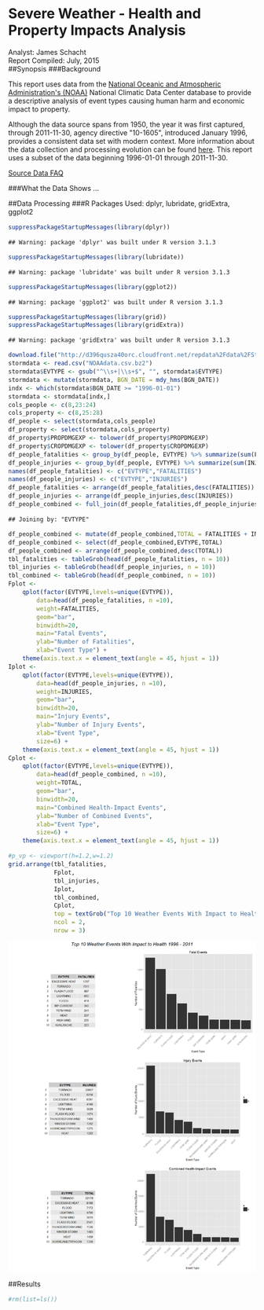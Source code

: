 # Severe Weather - Health and Property Impacts Analysis
Analyst: James Schacht  
Report Compiled: July, 2015  
##Synopsis
###Background
<p>
This report uses data from the <a href=https://www.ncdc.noaa.gov/" target="_blank">National Oceanic and Atmospheric Administration's (NOAA)</a> National Climatic Data Center database to provide a descriptive analysis of event types causing human harm and economic impact to property. 
</p>
<p>
Although the data source spans from 1950, the year it was first captured, through 2011-11-30, agency directive "10-1605", introduced January 1996, provides a consistent data set with modern context. More information about the data collection and processing evolution can be found <a href="https://www.ncdc.noaa.gov/stormevents/details.jsp" target="_blank">here</a>.  This report uses a subset of the data beginning 1996-01-01 through 2011-11-30.
</p>
<p>
<a href="https://d396qusza40orc.cloudfront.net/repdata%2Fpeer2_doc%2FNCDC%20Storm%20Events-FAQ%20Page.pdf" target="_blank">Source Data FAQ</a>
</p>
###What the Data Shows
...


##Data Processing
###R Packages Used: dplyr, lubridate, gridExtra, ggplot2

```r
suppressPackageStartupMessages(library(dplyr))
```

```
## Warning: package 'dplyr' was built under R version 3.1.3
```

```r
suppressPackageStartupMessages(library(lubridate))
```

```
## Warning: package 'lubridate' was built under R version 3.1.3
```

```r
suppressPackageStartupMessages(library(ggplot2))
```

```
## Warning: package 'ggplot2' was built under R version 3.1.3
```

```r
suppressPackageStartupMessages(library(grid))
suppressPackageStartupMessages(library(gridExtra))
```

```
## Warning: package 'gridExtra' was built under R version 3.1.3
```


```r
download.file("http://d396qusza40orc.cloudfront.net/repdata%2Fdata%2FStormData.csv.bz2", "NOAAdata.csv.bz2", mode="wb")
stormdata <- read.csv("NOAAdata.csv.bz2")
stormdata$EVTYPE <- gsub("^\\s+|\\s+$", "", stormdata$EVTYPE)
stormdata <- mutate(stormdata, BGN_DATE = mdy_hms(BGN_DATE))
indx <- which(stormdata$BGN_DATE >= "1996-01-01")
stormdata <- stormdata[indx,]
cols_people <- c(8,23:24)
cols_property <- c(8,25:28)
df_people <- select(stormdata,cols_people)
df_property <- select(stormdata,cols_property)
df_property$PROPDMGEXP <- tolower(df_property$PROPDMGEXP)
df_property$CROPDMGEXP <- tolower(df_property$CROPDMGEXP)
df_people_fatalities <- group_by(df_people, EVTYPE) %>% summarize(sum(FATALITIES))
df_people_injuries <- group_by(df_people, EVTYPE) %>% summarize(sum(INJURIES))
names(df_people_fatalities) <- c("EVTYPE","FATALITIES")
names(df_people_injuries) <- c("EVTYPE","INJURIES")
df_people_fatalities <- arrange(df_people_fatalities,desc(FATALITIES))
df_people_injuries <- arrange(df_people_injuries,desc(INJURIES))
df_people_combined <- full_join(df_people_fatalities,df_people_injuries)
```

```
## Joining by: "EVTYPE"
```

```r
df_people_combined <- mutate(df_people_combined,TOTAL = FATALITIES + INJURIES)
df_people_combined <- select(df_people_combined,EVTYPE,TOTAL)
df_people_combined <- arrange(df_people_combined,desc(TOTAL))
tbl_fatalities <- tableGrob(head(df_people_fatalities, n = 10))
tbl_injuries <- tableGrob(head(df_people_injuries, n = 10))
tbl_combined <- tableGrob(head(df_people_combined, n = 10))
Fplot <- 
    qplot(factor(EVTYPE,levels=unique(EVTYPE)),
        data=head(df_people_fatalities, n =10), 
        weight=FATALITIES, 
        geom="bar", 
        binwidth=20,
        main="Fatal Events",
        ylab="Number of Fatalities",
        xlab="Event Type") +
    theme(axis.text.x = element_text(angle = 45, hjust = 1))
Iplot <- 
    qplot(factor(EVTYPE,levels=unique(EVTYPE)),
        data=head(df_people_injuries, n =10), 
        weight=INJURIES, 
        geom="bar", 
        binwidth=20,
        main="Injury Events",
        ylab="Number of Injury Events",
        xlab="Event Type",
        size=6) +
    theme(axis.text.x = element_text(angle = 45, hjust = 1))
Cplot <- 
    qplot(factor(EVTYPE,levels=unique(EVTYPE)),
        data=head(df_people_combined, n =10), 
        weight=TOTAL, 
        geom="bar", 
        binwidth=20,
        main="Combined Health-Impact Events",
        ylab="Number of Combined Events",
        xlab="Event Type",
        size=6) +
    theme(axis.text.x = element_text(angle = 45, hjust = 1))
```

```r
#p_vp <- viewport(h=1.2,w=1.2)
grid.arrange(tbl_fatalities,
             Fplot,
             tbl_injuries,
             Iplot,
             tbl_combined,
             Cplot,
             top = textGrob("Top 10 Weather Events With Impact to Health 1996 - 2011",gp=gpar(fontsize=20,font=3)),
             ncol = 2,
             nrow = 3)
```

![](weather-risks-analysis_files/figure-html/unnamed-chunk-3-1.png) 

##Results


```r
#rm(list=ls())
```
